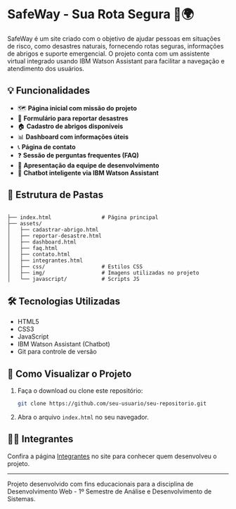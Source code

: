# SafeWay - Sua Rota Segura 🚧🌍

SafeWay é um site criado com o objetivo de ajudar pessoas em situações de risco, como desastres naturais, fornecendo rotas seguras, informações de abrigos e suporte emergencial. O projeto conta com um assistente virtual integrado usando IBM Watson Assistant para facilitar a navegação e atendimento dos usuários.

## 💡 Funcionalidades

- 🗺️ **Página inicial com missão do projeto**
- 📍 **Formulário para reportar desastres**
- 🏠 **Cadastro de abrigos disponíveis**
- 📊 **Dashboard com informações úteis**
- 📞 **Página de contato**
- ❓ **Sessão de perguntas frequentes (FAQ)**
- 👥 **Apresentação da equipe de desenvolvimento**
- 🤖 **Chatbot inteligente via IBM Watson Assistant**

## 📁 Estrutura de Pastas

```

├── index.html                # Página principal
├── assets/
│   ├── cadastrar-abrigo.html
│   ├── reportar-desastre.html
│   ├── dashboard.html
│   ├── faq.html
│   ├── contato.html
│   ├── integrantes.html
│   ├── css/                  # Estilos CSS
│   ├── img/                  # Imagens utilizadas no projeto
│   └── javascript/           # Scripts JS
```

## 🛠️ Tecnologias Utilizadas

- HTML5
- CSS3
- JavaScript
- IBM Watson Assistant (Chatbot)
- Git para controle de versão

## 🚀 Como Visualizar o Projeto

1. Faça o download ou clone este repositório:
   ```bash
   git clone https://github.com/seu-usuario/seu-repositorio.git
   ```
2. Abra o arquivo `index.html` no seu navegador.

## 👨‍💻 Integrantes

Confira a página [Integrantes](./assets/integrantes.html) no site para conhecer quem desenvolveu o projeto.


---

Projeto desenvolvido com fins educacionais para a disciplina de Desenvolvimento Web - 1º Semestre de Análise e Desenvolvimento de Sistemas.
